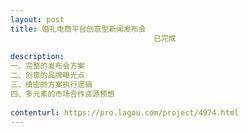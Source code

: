 ```yaml
---                
layout: post       
title: 婚礼电商平台创意型新闻发布会
                                已完成
           
description: 
一、完整的发布会方案
二、创意的品牌曝光点
三、缜密的方案执行逻辑
四、多元素的市场合作资源预想
     
contenturl: https://pro.lagou.com/project/4974.html      
---                 
```

